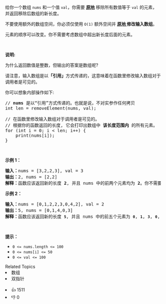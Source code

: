 <p>给你一个数组 <code>nums</code><em> </em>和一个值 <code>val</code>，你需要 <strong><a href="https://baike.baidu.com/item/%E5%8E%9F%E5%9C%B0%E7%AE%97%E6%B3%95" target="_blank">原地</a></strong> 移除所有数值等于 <code>val</code><em> </em>的元素，并返回移除后数组的新长度。</p>

<p>不要使用额外的数组空间，你必须仅使用 <code>O(1)</code> 额外空间并 <strong><a href="https://baike.baidu.com/item/%E5%8E%9F%E5%9C%B0%E7%AE%97%E6%B3%95" target="_blank">原地 </a>修改输入数组</strong>。</p>

<p>元素的顺序可以改变。你不需要考虑数组中超出新长度后面的元素。</p>

<p> </p>

<p><strong>说明:</strong></p>

<p>为什么返回数值是整数，但输出的答案是数组呢?</p>

<p>请注意，输入数组是以<strong>「引用」</strong>方式传递的，这意味着在函数里修改输入数组对于调用者是可见的。</p>

<p>你可以想象内部操作如下:</p>

<pre>
// <strong>nums</strong> 是以“引用”方式传递的。也就是说，不对实参作任何拷贝
int len = removeElement(nums, val);

// 在函数里修改输入数组对于调用者是可见的。
// 根据你的函数返回的长度, 它会打印出数组中<strong> 该长度范围内</strong> 的所有元素。
for (int i = 0; i < len; i++) {
    print(nums[i]);
}
</pre>

<p> </p>

<p><strong>示例 1：</strong></p>

<pre>
<strong>输入：</strong>nums = [3,2,2,3], val = 3
<strong>输出：</strong>2, nums = [2,2]
<strong>解释：</strong>函数应该返回新的长度 <strong>2</strong>, 并且 nums<em> </em>中的前两个元素均为 <strong>2</strong>。你不需要考虑数组中超出新长度后面的元素。例如，函数返回的新长度为 2 ，而 nums = [2,2,3,3] 或 nums = [2,2,0,0]，也会被视作正确答案。
</pre>

<p><strong>示例 2：</strong></p>

<pre>
<strong>输入：</strong>nums = [0,1,2,2,3,0,4,2], val = 2
<strong>输出：</strong>5, nums = [0,1,4,0,3]
<strong>解释：</strong>函数应该返回新的长度 <strong><code>5</code></strong>, 并且 nums 中的前五个元素为 <strong><code>0</code></strong>, <strong><code>1</code></strong>, <strong><code>3</code></strong>, <strong><code>0</code></strong>, <strong>4</strong>。注意这五个元素可为任意顺序。你不需要考虑数组中超出新长度后面的元素。
</pre>

<p> </p>

<p><strong>提示：</strong></p>

<ul>
	<li><code>0 <= nums.length <= 100</code></li>
	<li><code>0 <= nums[i] <= 50</code></li>
	<li><code>0 <= val <= 100</code></li>
</ul>
<div><div>Related Topics</div><div><li>数组</li><li>双指针</li></div></div><br><div><li>👍 1511</li><li>👎 0</li></div>
